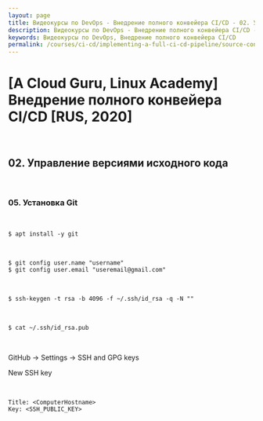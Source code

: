 ```yaml
---
layout: page
title: Видеокурсы по DevOps - Внедрение полного конвейера CI/CD - 02. Управление версиями исходного кода
description: Видеокурсы по DevOps - Внедрение полного конвейера CI/CD - 02. Управление версиями исходного кода
keywords: Видеокурсы по DevOps, Внедрение полного конвейера CI/CD
permalink: /courses/ci-cd/implementing-a-full-ci-cd-pipeline/source-control-management/
---
```


# [A Cloud Guru, Linux Academy] Внедрение полного конвейера CI/CD [RUS, 2020]

<br/>

## 02. Управление версиями исходного кода

<br/>

### 05. Установка Git

<br/>

    $ apt install -y git

<br/>

    $ git config user.name "username"
    $ git config user.email "useremail@gmail.com"

<br/>

    $ ssh-keygen -t rsa -b 4096 -f ~/.ssh/id_rsa -q -N ""

<br/>

    $ cat ~/.ssh/id_rsa.pub

<br/>

GitHub -> Settings -> SSH and GPG keys

New SSH key

<br/>

```
Title: <ComputerHostname>
Key: <SSH_PUBLIC_KEY>
```
